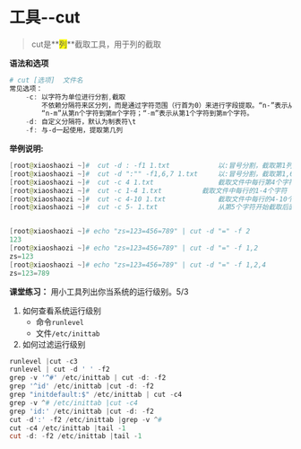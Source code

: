 

# 工具--cut

> cut是**<font style="background-color:yellow;">列</font>**截取工具，用于列的截取

**语法和选项**

```powershell
# cut [选项]  文件名
常见选项：
    -c:	以字符为单位进行分割,截取
    	不依赖分隔符来区分列，而是通过字符范围（行首为0）来进行字段提取。“n-”表示从第n个字符到行尾；
    	“n-m”从第n个字符到第m个字符；“-m”表示从第1个字符到第m个字符。
    -d:	自定义分隔符，默认为制表符\t
    -f:	与-d一起使用，提取第几列
```

**举例说明:**

~~~powershell
[root@xiaoshaozi ~]#  cut -d : -f1 1.txt 			以:冒号分割，截取第1列内容
[root@xiaoshaozi ~]#  cut -d ":"" -f1,6,7 1.txt 	以:冒号分割，截取第1,6,7列内容
[root@xiaoshaozi ~]#  cut -c 4 1.txt 				截取文件中每行第4个字符
[root@xiaoshaozi ~]#  cut -c 1-4 1.txt 			截取文件中每行的1-4个字符
[root@xiaoshaozi ~]#  cut -c 4-10 1.txt 			截取文件中每行的4-10个字符
[root@xiaoshaozi ~]#  cut -c 5- 1.txt 				从第5个字符开始截取后面所有字符


[root@xiaoshaozi ~]# echo "zs=123=456=789" | cut -d "=" -f 2
123
[root@xiaoshaozi ~]# echo "zs=123=456=789" | cut -d "=" -f 1,2
zs=123
[root@xiaoshaozi ~]# echo "zs=123=456=789" | cut -d "=" -f 1,2,4
zs=123=789
~~~

**课堂练习：**
用小工具列出你当系统的运行级别。5/3

1. 如何查看系统运行级别
   - 命令`runlevel`
   - 文件`/etc/inittab`
2. 如何过滤运行级别

```powershell
runlevel |cut -c3
runlevel | cut -d ' ' -f2
grep -v '^#' /etc/inittab | cut -d: -f2
grep '^id' /etc/inittab |cut -d: -f2
grep "initdefault:$" /etc/inittab | cut -c4
grep -v ^# /etc/inittab |cut -c4
grep 'id:' /etc/inittab |cut -d: -f2
cut -d':' -f2 /etc/inittab |grep -v ^#
cut -c4 /etc/inittab |tail -1
cut -d: -f2 /etc/inittab |tail -1
```

### 